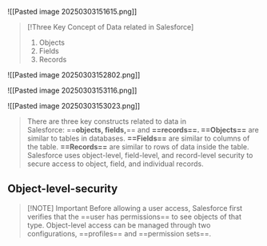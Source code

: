 ![[Pasted image 20250303151615.png]]

> [!Three Key Concept of Data related in Salesforce] 
> 1.  Objects 
> 2. Fields 
> 3. Records

![[Pasted image 20250303152802.png]]

![[Pasted image 20250303153116.png]]


![[Pasted image 20250303153023.png]]

> There are three key constructs related to data in Salesforce: ==**objects, fields,**== and **==records==. ==Objects==** are similar to tables in databases. **==Fields==** are similar to columns of the table. **==Records==** are similar to rows of data inside the table. Salesforce uses object-level, field-level, and record-level security to secure access to object, field, and individual records.

## Object-level-security

> [!NOTE] Important
> Before allowing a user access, Salesforce first verifies that the ==user has permissions== to see objects of that type. Object-level access can be managed through two configurations, ==profiles== and ==permission sets==.
